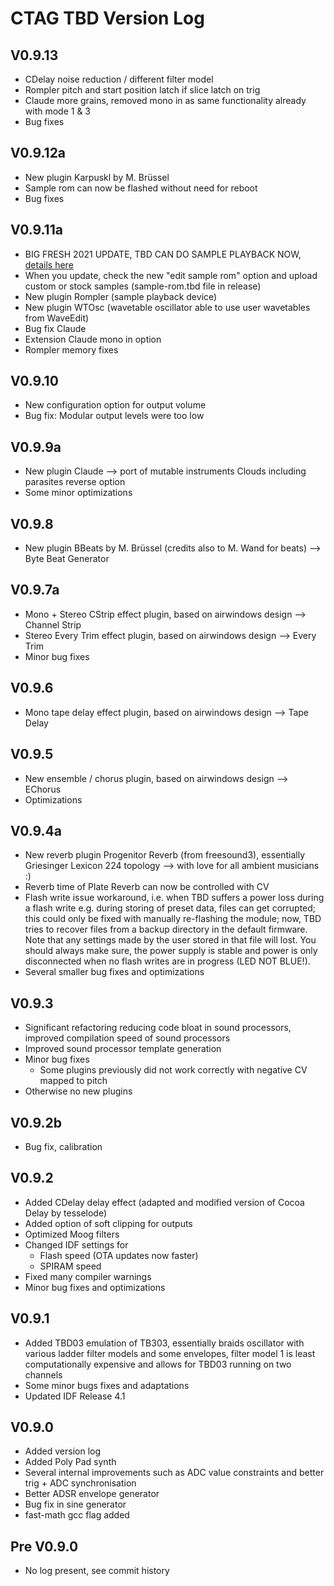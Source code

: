 # CTAG TBD Version Log

## V0.9.13
- CDelay noise reduction / different filter model
- Rompler pitch and start position latch if slice latch on trig
- Claude more grains, removed mono in as same functionality already with mode 1 & 3 
- Bug fixes

## V0.9.12a
- New plugin Karpuskl by M. Brüssel
- Sample rom can now be flashed without need for reboot
- Bug fixes

## V0.9.11a
- BIG FRESH 2021 UPDATE, TBD CAN DO SAMPLE PLAYBACK NOW, [details here](sample_rom/readme.md)
- When you update, check the new "edit sample rom" option and upload custom or stock samples (sample-rom.tbd file in release)
- New plugin Rompler (sample playback device)
- New plugin WTOsc (wavetable oscillator able to use user wavetables from WaveEdit)
- Bug fix Claude
- Extension Claude mono in option
- Rompler memory fixes

## V0.9.10
- New configuration option for output volume
- Bug fix: Modular output levels were too low

## V0.9.9a
   - New plugin Claude --> port of mutable instruments Clouds including parasites reverse option
   - Some minor optimizations

## V0.9.8
   - New plugin BBeats by M. Brüssel (credits also to M. Wand for beats) --> Byte Beat Generator

## V0.9.7a
   - Mono + Stereo CStrip effect plugin, based on airwindows design --> Channel Strip
   - Stereo Every Trim effect plugin, based on airwindows design --> Every Trim 
   - Minor bug fixes

## V0.9.6
   - Mono tape delay effect plugin, based on airwindows design --> Tape Delay

## V0.9.5
   - New ensemble / chorus plugin, based on airwindows design --> EChorus
   - Optimizations

## V0.9.4a
   - New reverb plugin Progenitor Reverb (from freesound3), essentially Griesinger Lexicon 224 topology --> with love for all ambient musicians :)
   - Reverb time of Plate Reverb can now be controlled with CV
   - Flash write issue workaround, i.e. when TBD suffers a power loss during a flash write e.g. during storing of preset data, files can get corrupted; this could only be fixed with manually re-flashing the module; now, TBD tries to recover files from a backup directory in the default firmware. Note that any settings made by the user stored in that file will lost. You should always make sure, the power supply is stable and power is only disconnected when no flash writes are in progress (LED NOT BLUE!).
   - Several smaller bug fixes and optimizations

## V0.9.3
   - Significant refactoring reducing code bloat in sound processors, improved compilation speed of sound processors
   - Improved sound processor template generation
   - Minor bug fixes
      - Some plugins previously did not work correctly with negative CV mapped to pitch
   - Otherwise no new plugins
   
## V0.9.2b
   - Bug fix, calibration

## V0.9.2
- Added CDelay delay effect (adapted and modified version of Cocoa Delay by tesselode)
- Added option of soft clipping for outputs
- Optimized Moog filters
- Changed IDF settings for 
    - Flash speed (OTA updates now faster)
    - SPIRAM speed
- Fixed many compiler warnings
- Minor bug fixes and optimizations

## V0.9.1
- Added TBD03 emulation of TB303, essentially braids oscillator with various ladder filter models and some envelopes, filter model 1 is least computationally expensive and allows for TBD03 running on two channels
- Some minor bugs fixes and adaptations
- Updated IDF Release 4.1

## V0.9.0
- Added version log
- Added Poly Pad synth
- Several internal improvements such as ADC value constraints and better trig + ADC synchronisation
- Better ADSR envelope generator
- Bug fix in sine generator
- fast-math gcc flag added

## Pre V0.9.0
- No log present, see commit history